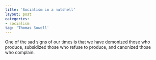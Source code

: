 ```yaml
---
title: 'Socialism in a nutshell'
layout: post
categories:
- socialism
tag: 'Thomas Sowell'
---
```


One of the sad signs of our times is that we have demonized those who produce, subsidized those who refuse to produce, and canonized those who complain.
